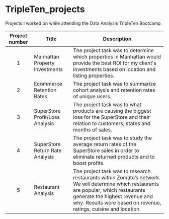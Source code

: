 # TripleTen_projects
Projects I worked on while attending the Data Analysis TripleTen Bootcamp.


| Project number | Title | Description |
| :-----------: | ----------- |----------- |
| 1 | Manhattan Property Investments | The project task was to determine which properties in Manhattan would provide the best ROI for my client's investments based on location and listing properties. |
| 2 | Ecommerce Retention Rates | The project task was to summarize cohort analysis and retention rates of unique users. |
| 3 | SuperStore Profit/Loss Analysis | The project task was to what products are causing the biggest loss for the SuperStore and their relation to customers, states and months of sales. |
| 4 | SuperStore Return Rate Analysis | The project task was to study the average return rates of the SuperStore sales in order to eliminate returned products and to boost profits. |
| 5 | Restaurant Analysis | The project task was to research restaurants within Zomato’s network. We will determine which restaurants are popular, which restaurants generate the highest revenue and why. Results were based on revenue, ratings, cuisine and location. |

